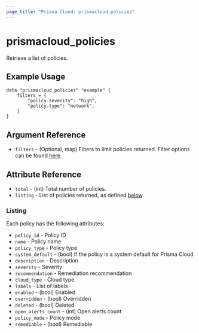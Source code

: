 ```yaml
---
page_title: "Prisma Cloud: prismacloud_policies"
---
```


# prismacloud_policies

Retrieve a list of policies.

## Example Usage

```hcl
data "prismacloud_policies" "example" {
    filters = {
        "policy.severity": "high",
        "policy.type": "network",
    }
}
```

## Argument Reference

* `filters` - (Optional, map) Filters to limit policies returned.  Filter options can be found [here](https://prisma.pan.dev/api/cloud/cspm/policy#operation/get-policies).

## Attribute Reference

* `total` - (int) Total number of policies.
* `listing` - List of policies returned, as defined [below](#listing).

### Listing

Each policy has the following attributes:

* `policy_id` - Policy ID
* `name` - Policy name
* `policy_type` - Policy type
* `system_default` - (bool) If the policy is a system default for Prisma Cloud
* `description` - Description
* `severity` - Severity
* `recommendation` - Remediation recommendation
* `cloud_type` - Cloud type
* `labels` - List of labels
* `enabled` - (bool) Enabled
* `overridden` - (bool) Overridden
* `deleted` - (bool) Deleted
* `open_alerts_count` - (int) Open alerts count
* `policy_mode` - Policy mode
* `remediable` - (bool) Remediable
